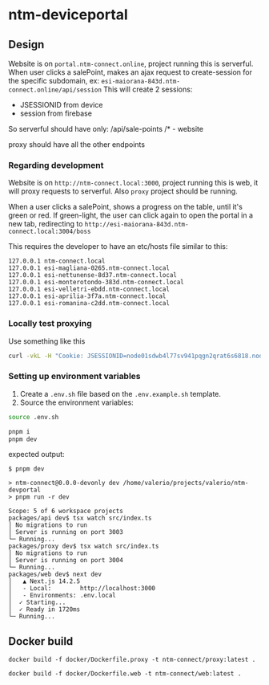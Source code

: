 # ntm-deviceportal

## Design

Website is on `portal.ntm-connect.online`, project running this is serverful.
When user clicks a salePoint, makes an ajax request to create-session for the specific subdomain, ex: `esi-maiorana-843d.ntm-connect.online/api/session`
This will create 2 sessions:

- JSESSIONID from device
- session from firebase

So serverful should have only:
/api/sale-points
/\* - website

proxy should have all the other endpoints

### Regarding development

Website is on `http://ntm-connect.local:3000`, project running this is web, it will proxy requests to serverful.
Also `proxy` project should be running.

When a user clicks a salePoint, shows a progress on the table, until it's green or red.
If green-light, the user can click again to open the portal in a new tab, redirecting to `http://esi-maiorana-843d.ntm-connect.local:3004/boss`

This requires the developer to have an etc/hosts file similar to this:

```text
127.0.0.1 ntm-connect.local
127.0.0.1 esi-magliana-0265.ntm-connect.local
127.0.0.1 esi-nettunense-8d37.ntm-connect.local
127.0.0.1 esi-monterotondo-383d.ntm-connect.local
127.0.0.1 esi-velletri-ebdd.ntm-connect.local
127.0.0.1 esi-aprilia-3f7a.ntm-connect.local
127.0.0.1 esi-romanina-c2dd.ntm-connect.local
```

### Locally test proxying

Use something like this

```bash
curl -vkL -H "Cookie: JSESSIONID=node01sdwb4l77sv941pqgn2qrat6s6818.node0;" https://94.138.189.89/boss/
```

### Setting up environment variables

1. Create a `.env.sh` file based on the `.env.example.sh` template.
2. Source the environment variables:

```bash
source .env.sh
```

```bash
pnpm i
pnpm dev
```

expected output:

```shell
$ pnpm dev

> ntm-connect@0.0.0-devonly dev /home/valerio/projects/valerio/ntm-devportal
> pnpm run -r dev

Scope: 5 of 6 workspace projects
packages/api dev$ tsx watch src/index.ts
│ No migrations to run
│ Server is running on port 3003
└─ Running...
packages/proxy dev$ tsx watch src/index.ts
│ No migrations to run
│ Server is running on port 3004
└─ Running...
packages/web dev$ next dev
│   ▲ Next.js 14.2.5
│   - Local:        http://localhost:3000
│   - Environments: .env.local
│  ✓ Starting...
│  ✓ Ready in 1720ms
└─ Running...
```

## Docker build

```shell
docker build -f docker/Dockerfile.proxy -t ntm-connect/proxy:latest .
```

```shell
docker build -f docker/Dockerfile.web -t ntm-connect/web:latest .
```
